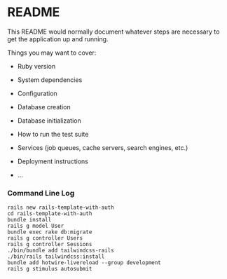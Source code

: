 # README

This README would normally document whatever steps are necessary to get the
application up and running.

Things you may want to cover:

* Ruby version

* System dependencies

* Configuration

* Database creation

* Database initialization

* How to run the test suite

* Services (job queues, cache servers, search engines, etc.)

* Deployment instructions

* ...


### Command Line Log
```
rails new rails-template-with-auth
cd rails-template-with-auth
bundle install
rails g model User
bundle exec rake db:migrate
rails g controller Users
rails g controller Sessions
./bin/bundle add tailwindcss-rails
./bin/rails tailwindcss:install
bundle add hotwire-livereload --group development
rails g stimulus autosubmit
```